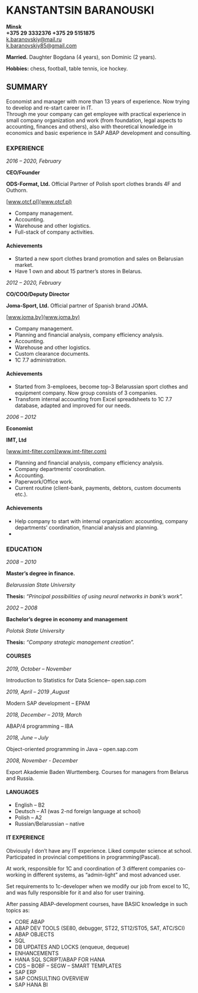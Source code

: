 # KANSTANTSIN BARANOUSKI

**Minsk**   
**+375 29 3332376 +375 29 5151875**  
[k.baranovskiy@mail.ru](mailto:k.baranovskiy@mail.ru)  
[k.baranovskiy85@gmail.com](mailto:k.baranovskiy85@gmail.com)

**Married.** Daughter Bogdana (4 years), son Dominic (2 years).

**Hobbies:** chess, football, table tennis, ice hockey.

## SUMMARY

Economist and manager with more than 13 years of experience. Now trying to develop and re-start career in IT.  
Through me your company can get employee with practical experience in small company organization and work (from foundation, legal aspects to accounting, finances and others), also with theoretical knowledge in economics and basic experience in SAP ABAP development and consulting. 

### EXPERIENCE

*2016 – 2020, February*  

**CEO/Founder** 

**ODS-Format, Ltd.** Official Partner of Polish sport clothes brands 4F and Outhorn.

[www.otcf.pl](www.otcf.pl)

-	Company management.
-	Accounting.
-	Warehouse and other logistics.
-	Full-stack of company activities.

#### Achievements

-	Started a new sport clothes brand promotion and sales on Belarusian market. 
-	Have 1 own and about 15 partner’s stores in Belarus.

*2012 – 2020, February*
  
**CO/COO/Deputy Director**

**Joma-Sport, Ltd.** Official partner of Spanish brand JOMA.

[www.joma.by](www.joma.by)

-	Company management.
-	Planning and financial analysis, company efficiency analysis.
-	Accounting.
-	Warehouse and other logistics.
-	Custom clearance documents.
-	1C 7.7 administration.

#### Achievements

-	Started from 3-emploees, become top-3 Belarussian sport clothes and equipment  company. Now group consists of 3 companies.
-	Transform internal accounting from Excel spreadsheets to 1C 7.7 database, adapted and improved for our needs.

*2006 – 2012*
  
**Economist**

**IMT, Ltd**

[www.imt-filter.com](www.imt-filter.com)

-	Planning and financial analysis, company efficiency analysis.
-	Company departments’ coordination.
-	Accounting.
-	Paperwork/Office work.
-	Current routine (client-bank, payments, debtors, custom documents etc.).

#### Achievements

-	Help company to start with internal organization: accounting, company departments’ coordination, financial analysis and planning.
-	
### EDUCATION
*2008 – 2010*

**Master’s degree in finance.**

*Belarussian State University*

**Thesis:** *“Principal possibilities of using neural networks in bank’s work”.*

*2002 – 2008*

**Bachelor’s degree in economy and management**

*Polotsk State University*

**Thesis:** *“Company strategic management creation”.*

#### COURSES

*2019, October – November*

Introduction to Statistics for Data Science– open.sap.com

*2019, April – 2019 ,August*

Modern SAP development – EPAM

*2018, December – 2019, March*

ABAP/4 programming – IBA

*2018, June – July*

Object-oriented programming in Java – open.sap.com

*2008, November - December*

Export Akademie Baden Wurttemberg.
Courses for managers from Belarus and Russia.

#### LANGUAGES

- English – B2
- Deutsch – A1 (was 2-nd foreign language at school)
- Polish – A2
- Russian/Belarussian – native

#### IT EXPERIENCE
Obviously I don’t have any IT experience. Liked computer science at school. Participated in provincial competitions in programming(Pascal).

At work, responsible for 1C and coordination of 3 different companies co-working in different systems, as “admin-light” and most advanced user.

Set requirements to 1c-developer when we modify our job from excel to 1C, and was fully responsible for it and also for user training.

After passing ABAP-development courses, have BASIC knowledge in such topics as:

-	CORE ABAP
-	ABAP DEV TOOLS (SE80, debugger, ST22, ST12/ST05, SAT, ATC/SCI)
-	ABAP OBJECTS
-	SQL
-	DB UPDATES AND LOCKS (enqueue, dequeue)
-	ENHANCEMENTS
-	HANA SQL SCRIPT/ABAP FOR HANA
-	CDS – BOBF – SEGW – SMART TEMPLATES
-	SAP ERP
-	SAP CONSULTING OVERVIEW
-	SAP HANA BI

